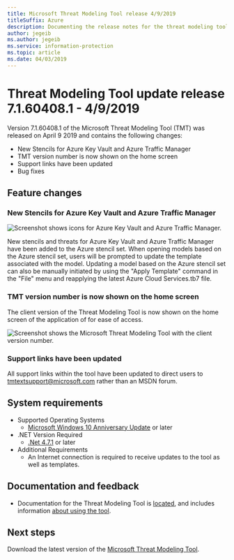 ```yaml
---
title: Microsoft Threat Modeling Tool release 4/9/2019 
titleSuffix: Azure
description: Documenting the release notes for the threat modeling tool release 7.1.60408.1.
author: jegeib
ms.author: jegeib
ms.service: information-protection
ms.topic: article
ms.date: 04/03/2019
---
```


# Threat Modeling Tool update release 7.1.60408.1 - 4/9/2019

Version 7.1.60408.1 of the Microsoft Threat Modeling Tool (TMT) was released on April 9 2019 and contains the following changes:

- New Stencils for Azure Key Vault and Azure Traffic Manager
- TMT version number is now shown on the home screen
- Support links have been updated
- Bug fixes

## Feature changes

### New Stencils for Azure Key Vault and Azure Traffic Manager

![Screenshot shows icons for Azure Key Vault and Azure Traffic Manager.](./media/threat-modeling-tool-releases-71604081/tmt_keyvault_trafficmanager.PNG)

New stencils and threats for Azure Key Vault and Azure Traffic Manager have been added to the Azure stencil set. When opening models based on the Azure stencil set, users will be prompted to update the template associated with the model. Updating a model based on the Azure stencil set can also be manually initiated by using the "Apply Template" command in the "File" menu and reapplying the latest Azure Cloud Services.tb7 file.

### TMT version number is now shown on the home screen

The client version of the Threat Modeling Tool is now shown on the home screen of the application of for ease of access.

![Screenshot shows the Microsoft Threat Modeling Tool with the client version number.](./media/threat-modeling-tool-releases-71604081/tmt_version.PNG)

### Support links have been updated

All support links within the tool have been updated to direct users to [tmtextsupport@microsoft.com](mailto:tmtextsupport@microsoft.com) rather than an MSDN forum.

## System requirements

- Supported Operating Systems
  - [Microsoft Windows 10 Anniversary Update](https://blogs.windows.com/windowsexperience/2016/08/02/how-to-get-the-windows-10-anniversary-update/#HTkoK5Zdv0g2F2Zq.97) or later
- .NET Version Required
  - [.Net 4.7.1](https://go.microsoft.com/fwlink/?LinkId=863262) or later
- Additional Requirements
  - An Internet connection is required to receive updates to the tool as well as templates.

## Documentation and feedback

- Documentation for the Threat Modeling Tool is [located](threat-modeling-tool.md), and includes information [about using the tool](threat-modeling-tool-getting-started.md).

## Next steps

Download the latest version of the [Microsoft Threat Modeling Tool](https://aka.ms/threatmodelingtool).
